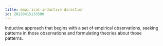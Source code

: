```yaml
---
title: empirical-inductive direction
id: 20220415233500
---
```


Inductive approach that begins with a set of empirical observations, seeking patterns in those observations and formulating theories about those patterns.
